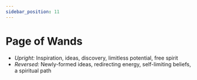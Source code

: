 ```yaml
---
sidebar_position: 11
---
```


# Page of Wands

- *Upright:* Inspiration, ideas, discovery, limitless potential, free spirit
- *Reversed:* Newly-formed ideas, redirecting energy, self-limiting beliefs, a spiritual path